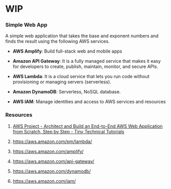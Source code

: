 # WIP

### Simple Web App

A simple web application that takes the base and exponent numbers and finds the result using the following AWS services.

- **AWS Amplify**: Build full-stack web and mobile apps 

- **Amazon API Gateway**: It is a fully managed service that makes it easy for developers to create, publish, maintain, monitor, and secure APIs.

- **AWS Lambda**: It is a cloud service that lets you run code without provisioning or managing servers (serverless).

- **Amazon DynamoDB**: Serverless, NoSQL database.

- **AWS IAM**:  Manage identities and access to AWS services and resources



### Resources

1. [AWS Project - Architect and Build an End-to-End AWS Web Application from Scratch, Step by Step - Tiny Technical Tutorials](https://www.youtube.com/watch?v=7m_q1ldzw0U)

2. https://aws.amazon.com/pm/lambda/

3. https://aws.amazon.com/amplify/

4. https://aws.amazon.com/api-gateway/

5. https://aws.amazon.com/dynamodb/

6. https://aws.amazon.com/iam/